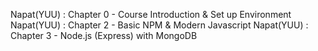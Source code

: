 Napat(YUU) : Chapter 0 - Course Introduction & Set up Environment
Napat(YUU) : Chapter 2 - Basic NPM & Modern Javascript
Napat(YUU) : Chapter 3 - Node.js (Express) with MongoDB
